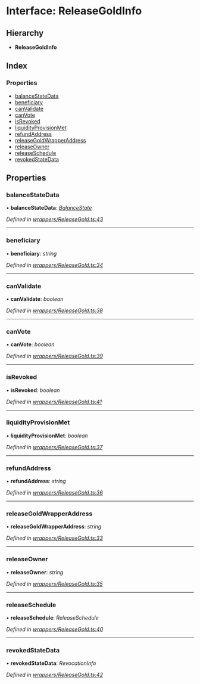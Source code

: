 # Interface: ReleaseGoldInfo

## Hierarchy

* **ReleaseGoldInfo**

## Index

### Properties

* [balanceStateData](_wrappers_releasegold_.releasegoldinfo.md#balancestatedata)
* [beneficiary](_wrappers_releasegold_.releasegoldinfo.md#beneficiary)
* [canValidate](_wrappers_releasegold_.releasegoldinfo.md#canvalidate)
* [canVote](_wrappers_releasegold_.releasegoldinfo.md#canvote)
* [isRevoked](_wrappers_releasegold_.releasegoldinfo.md#isrevoked)
* [liquidityProvisionMet](_wrappers_releasegold_.releasegoldinfo.md#liquidityprovisionmet)
* [refundAddress](_wrappers_releasegold_.releasegoldinfo.md#refundaddress)
* [releaseGoldWrapperAddress](_wrappers_releasegold_.releasegoldinfo.md#releasegoldwrapperaddress)
* [releaseOwner](_wrappers_releasegold_.releasegoldinfo.md#releaseowner)
* [releaseSchedule](_wrappers_releasegold_.releasegoldinfo.md#releaseschedule)
* [revokedStateData](_wrappers_releasegold_.releasegoldinfo.md#revokedstatedata)

## Properties

###  balanceStateData

• **balanceStateData**: *[BalanceState](_wrappers_releasegold_.balancestate.md)*

*Defined in [wrappers/ReleaseGold.ts:43](https://github.com/medhak1/celo-monorepo/blob/master/packages/sdk/contractkit/src/wrappers/ReleaseGold.ts#L43)*

___

###  beneficiary

• **beneficiary**: *string*

*Defined in [wrappers/ReleaseGold.ts:34](https://github.com/medhak1/celo-monorepo/blob/master/packages/sdk/contractkit/src/wrappers/ReleaseGold.ts#L34)*

___

###  canValidate

• **canValidate**: *boolean*

*Defined in [wrappers/ReleaseGold.ts:38](https://github.com/medhak1/celo-monorepo/blob/master/packages/sdk/contractkit/src/wrappers/ReleaseGold.ts#L38)*

___

###  canVote

• **canVote**: *boolean*

*Defined in [wrappers/ReleaseGold.ts:39](https://github.com/medhak1/celo-monorepo/blob/master/packages/sdk/contractkit/src/wrappers/ReleaseGold.ts#L39)*

___

###  isRevoked

• **isRevoked**: *boolean*

*Defined in [wrappers/ReleaseGold.ts:41](https://github.com/medhak1/celo-monorepo/blob/master/packages/sdk/contractkit/src/wrappers/ReleaseGold.ts#L41)*

___

###  liquidityProvisionMet

• **liquidityProvisionMet**: *boolean*

*Defined in [wrappers/ReleaseGold.ts:37](https://github.com/medhak1/celo-monorepo/blob/master/packages/sdk/contractkit/src/wrappers/ReleaseGold.ts#L37)*

___

###  refundAddress

• **refundAddress**: *string*

*Defined in [wrappers/ReleaseGold.ts:36](https://github.com/medhak1/celo-monorepo/blob/master/packages/sdk/contractkit/src/wrappers/ReleaseGold.ts#L36)*

___

###  releaseGoldWrapperAddress

• **releaseGoldWrapperAddress**: *string*

*Defined in [wrappers/ReleaseGold.ts:33](https://github.com/medhak1/celo-monorepo/blob/master/packages/sdk/contractkit/src/wrappers/ReleaseGold.ts#L33)*

___

###  releaseOwner

• **releaseOwner**: *string*

*Defined in [wrappers/ReleaseGold.ts:35](https://github.com/medhak1/celo-monorepo/blob/master/packages/sdk/contractkit/src/wrappers/ReleaseGold.ts#L35)*

___

###  releaseSchedule

• **releaseSchedule**: *ReleaseSchedule*

*Defined in [wrappers/ReleaseGold.ts:40](https://github.com/medhak1/celo-monorepo/blob/master/packages/sdk/contractkit/src/wrappers/ReleaseGold.ts#L40)*

___

###  revokedStateData

• **revokedStateData**: *RevocationInfo*

*Defined in [wrappers/ReleaseGold.ts:42](https://github.com/medhak1/celo-monorepo/blob/master/packages/sdk/contractkit/src/wrappers/ReleaseGold.ts#L42)*
